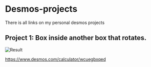 # Desmos-projects
There is all links on my personal desmos projects


## Project 1: Box inside another box that rotates.
![Result](./Box-inside.png "Results")

https://www.desmos.com/calculator/wcuegbxqed
